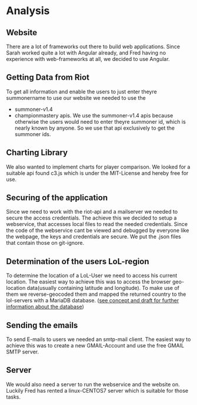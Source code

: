 # Analysis

## Website
There are a lot of frameworks out there to build web applications. Since Sarah
worked quite a lot with Angular already, and Fred having no experience with
web-frameworks at all, we decided to use Angular.

## Getting Data from Riot
To get all information and enable the users to just enter theyre summonername to
use our website we needed to use the
* summoner-v1.4
* championmastery
apis.
We use the summoner-v1.4 apis because otherwise the users would need to enter theyre
summoner id, which is nearly known by anyone. So we use that api exclusively to get
the summoner ids.

## Charting Library
We also wanted to implement charts for player comparison. We looked for a suitable api
found c3.js which is under the MIT-License and hereby free for use.

## Securing of the application
Since we need to work with the riot-api and a mailserver we needed to secure the
access credentials. The achieve this we decided to setup a webservice, that accesses
local files to read the needed credentials. Since the code of the webservice cant be viewed
and debugged by everyone like the webpage, the keys and credentials are secure.
We put the .json files that contain those on git-ignore.

## Determination of the users LoL-region
To determine the location of a LoL-User we need to access his current location. The
easiest way to achieve this was to access the browser geo-location data(usually containing
latitude and longitude). To make use of them we reverse-geocoded them and mapped
the returned country to the lol-servers with a MariaDB database.
([see concept and draft for further information about the database](./ConceptAndDraft.md))

## Sending the emails
To send E-mails to users we needed an smtp-mail client. The easiest way to achieve this was
to create a new GMAIL-Account and use the free GMAIL SMTP server.

## Server
We would also need a server to run the webservice and the website on. Luckily Fred has rented a linux-CENTOS7 server which is suitable for those tasks.

